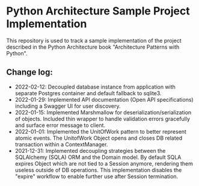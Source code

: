 # Python Architecture Sample Project Implementation

This repository is used to track a sample implementation of the project described in the Python Architecture book "Architecture Patterns with Python".



## Change log:
* 2022-02-12: Decoupled database instance from application with separate Postgres container and default fallback to sqlite3.
* 2022-01-29: Implemented API documentation (Open API specifications) including a Swagger UI for user discovery.
* 2022-01-15: Implemented Marshmallow for deserialization/serialization of objects. Included thin wrapper to handle validation errors gracefully and surface error message to client.
* 2022-01-01: Implemented the UnitOfWork pattern to better represent atomic events. The UnitofWork Object opens and closes DB related transaction
within a ContextManager.
* 2021-12-31: Implemented decoupling strategies between the SQLAlchemy (SQLA) ORM and the Domain model.
By default SQLA expires Object which are not tied to a Session anymore, rendering them useless outside of DB operations.
This implementation disables the "expire" workflow to enable further use after Session termination.
